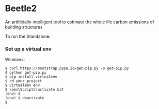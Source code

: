 # Beetle2
An artificially-intelligent tool to estimate the whole life carbon emissions of building structures

To run the Standalone:

### Set up a virtual env

Windows:
```
$ curl https://bootstrap.pypa.io/get-pip.py -o get-pip.py
$ python get-pip.py
$ pip install virtualenv
$ cd your_project
$ virtualenv env
$ \env\Scripts\activate.bat
(env) $
(env) $ deactivate
$
```
